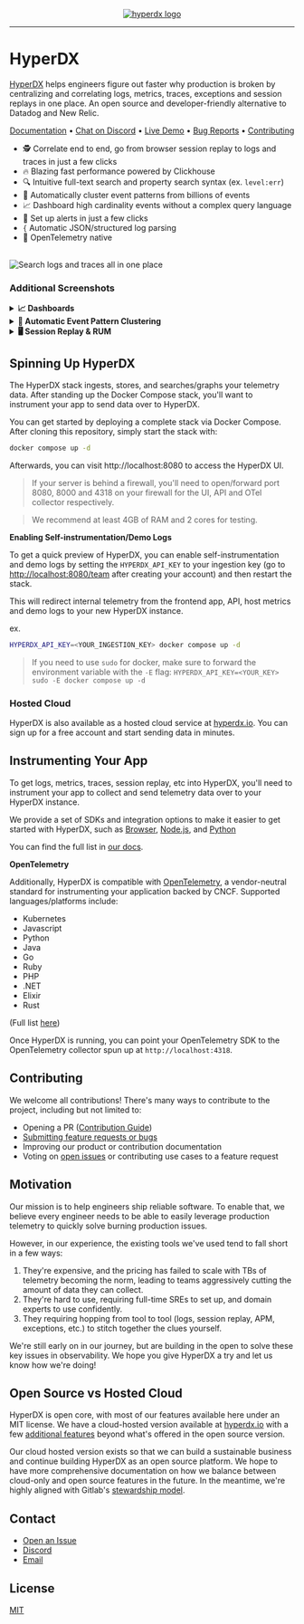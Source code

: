 <p align="center">
  <a href="https://hyperdx.io">
    <picture>
      <source media="(prefers-color-scheme: dark)" srcset="./.github/images/logo_dark.png#gh-dark-mode-only">
      <img alt="hyperdx logo" src="./.github/images/logo_light.png#gh-light-mode-only">
    </picture>
  </a>
</p>

---

# HyperDX

[HyperDX](https://hyperdx.io) helps engineers figure out faster why production is
broken by centralizing and correlating logs, metrics, traces, exceptions
and session replays in one place. An open source and developer-friendly
alternative to Datadog and New Relic.

<p align="center">
  <a href="https://www.hyperdx.io/docs">Documentation</a> • <a href="https://discord.gg/FErRRKU78j">Chat on Discord</a>  • <a href="https://api.hyperdx.io/login/demo">Live Demo</a>  • <a href="https://github.com/hyperdxio/hyperdx/issues/new">Bug Reports</a> • <a href="./CONTRIBUTING.md">Contributing</a>
</p>

- 🕵️ Correlate end to end, go from browser session replay to logs and traces in
  just a few clicks
- 🔥 Blazing fast performance powered by Clickhouse
- 🔍 Intuitive full-text search and property search syntax (ex. `level:err`)
- 🤖 Automatically cluster event patterns from billions of events
- 📈 Dashboard high cardinality events without a complex query language
- 🔔 Set up alerts in just a few clicks
- `{` Automatic JSON/structured log parsing
- 🔭 OpenTelemetry native

<br/>
<img alt="Search logs and traces all in one place" src="./.github/images/search_splash.png" title="Search logs and traces all in one place">

### Additional Screenshots

<details>
  <summary><b>📈 Dashboards</b></summary>
  <img alt="Dashboard" src="./.github/images/dashboard.png">
</details>
<details>
  <summary><b>🤖 Automatic Event Pattern Clustering</b></summary>
  <img alt="Event Pattern Clustering" src="./.github/images/pattern3.png">
</details>
<details>
  <summary><b>🖥️ Session Replay & RUM</b></summary>
  <img alt="Event Pattern Clustering" src="./.github/images/session.png">
</details>

## Spinning Up HyperDX

The HyperDX stack ingests, stores, and searches/graphs your telemetry data.
After standing up the Docker Compose stack, you'll want to instrument your app
to send data over to HyperDX.

You can get started by deploying a complete stack via Docker Compose. After
cloning this repository, simply start the stack with:

```bash
docker compose up -d
```

Afterwards, you can visit http://localhost:8080 to access the HyperDX UI.

> If your server is behind a firewall, you'll need to open/forward port 8080,
> 8000 and 4318 on your firewall for the UI, API and OTel collector
> respectively.

> We recommend at least 4GB of RAM and 2 cores for testing.

**Enabling Self-instrumentation/Demo Logs**

To get a quick preview of HyperDX, you can enable self-instrumentation and demo
logs by setting the `HYPERDX_API_KEY` to your ingestion key (go to
[http://localhost:8080/team](http://localhost:8080/team) after creating your
account) and then restart the stack.

This will redirect internal telemetry from the frontend app, API, host metrics
and demo logs to your new HyperDX instance.

ex.

```sh
HYPERDX_API_KEY=<YOUR_INGESTION_KEY> docker compose up -d
```

> If you need to use `sudo` for docker, make sure to forward the environment
> variable with the `-E` flag:
> `HYPERDX_API_KEY=<YOUR_KEY> sudo -E docker compose up -d`

### Hosted Cloud

HyperDX is also available as a hosted cloud service at
[hyperdx.io](https://hyperdx.io). You can sign up for a free account and start
sending data in minutes.

## Instrumenting Your App

To get logs, metrics, traces, session replay, etc into HyperDX, you'll need to
instrument your app to collect and send telemetry data over to your HyperDX
instance.

We provide a set of SDKs and integration options to make it easier to get
started with HyperDX, such as
[Browser](https://www.hyperdx.io/docs/install/browser),
[Node.js](https://www.hyperdx.io/docs/install/javascript), and
[Python](https://www.hyperdx.io/docs/install/python)

You can find the full list in [our docs](https://www.hyperdx.io/docs).

**OpenTelemetry**

Additionally, HyperDX is compatible with
[OpenTelemetry](https://opentelemetry.io/), a vendor-neutral standard for
instrumenting your application backed by CNCF. Supported languages/platforms
include:

- Kubernetes
- Javascript
- Python
- Java
- Go
- Ruby
- PHP
- .NET
- Elixir
- Rust

(Full list [here](https://opentelemetry.io/docs/instrumentation/))

Once HyperDX is running, you can point your OpenTelemetry SDK to the
OpenTelemetry collector spun up at `http://localhost:4318`.

## Contributing

We welcome all contributions! There's many ways to contribute to the project,
including but not limited to:

- Opening a PR ([Contribution Guide](./CONTRIBUTING.md))
- [Submitting feature requests or bugs](https://github.com/hyperdxio/hyperdx/issues/new)
- Improving our product or contribution documentation
- Voting on [open issues](https://github.com/hyperdxio/hyperdx/issues) or contributing use cases to a feature request

## Motivation

Our mission is to help engineers ship reliable software. To enable that, we
believe every engineer needs to be able to easily leverage production telemetry
to quickly solve burning production issues.

However, in our experience, the existing tools we've used tend to fall short in
a few ways:

1. They're expensive, and the pricing has failed to scale with TBs of telemetry
   becoming the norm, leading to teams aggressively cutting the amount of data
   they can collect.
2. They're hard to use, requiring full-time SREs to set up, and domain experts
   to use confidently.
3. They requiring hopping from tool to tool (logs, session replay, APM,
   exceptions, etc.) to stitch together the clues yourself.

We're still early on in our journey, but are building in the open to solve these
key issues in observability. We hope you give HyperDX a try and let us know how
we're doing!

## Open Source vs Hosted Cloud

HyperDX is open core, with most of our features available here under an MIT
license. We have a cloud-hosted version available at
[hyperdx.io](https://hyperdx.io) with a few [additional features](https://www.hyperdx.io/docs/oss-vs-cloud) beyond what's
offered in the open source version.

Our cloud hosted version exists so that we can build a sustainable business and
continue building HyperDX as an open source platform. We hope to have more
comprehensive documentation on how we balance between cloud-only and open source
features in the future. In the meantime, we're highly aligned with Gitlab's
[stewardship model](https://handbook.gitlab.com/handbook/company/stewardship/).

## Contact

- [Open an Issue](https://github.com/hyperdxio/hyperdx/issues/new)
- [Discord](https://discord.gg/FErRRKU78j)
- [Email](mailto:support@hyperdx.io)

## License

[MIT](/LICENSE)
